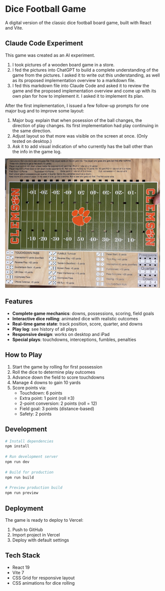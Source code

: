 # Dice Football Game

A digital version of the classic dice football board game, built with React and Vite.

## Claude Code Experiment

This game was created as an AI experiment.

1. I took pictures of a wooden board game in a store.
2. I fed the pictures into ChatGPT to build a complete understanding of the game
   from the pictures. I asked it to write out this understanding, as well as its
   proposed implementation overview to a markdown file.
3. I fed this markdown file into Claude Code and asked it to review the game
   and the proposed implementation overview and come up with its own plan for
   how to implement it. I asked it to implement its plan.

After the first implementation, I issued a few follow-up prompts for one major
bug and to improve some layout:

1. Major bug: explain that when posession of the ball changes, the direction of
   play changes. Its first implementation had play continuing in the same
   direction.
2. Adjust layout so that more was visible on the screen at once. (Only tested on
   desktop.)
3. Ask it to add visual indication of who currently has the ball other than the
   info in the game log.

![Original Board Game](images/original.png)

## Features

- **Complete game mechanics**: downs, possessions, scoring, field goals
- **Interactive dice rolling**: animated dice with realistic outcomes
- **Real-time game state**: track position, score, quarter, and downs
- **Play log**: see history of all plays
- **Responsive design**: works on desktop and iPad
- **Special plays**: touchdowns, interceptions, fumbles, penalties

## How to Play

1. Start the game by rolling for first possession
2. Roll the dice to determine play outcomes
3. Advance down the field to score touchdowns
4. Manage 4 downs to gain 10 yards
5. Score points via:
   - Touchdown: 6 points
   - Extra point: 1 point (roll ≥3)
   - 2-point conversion: 2 points (roll = 12)
   - Field goal: 3 points (distance-based)
   - Safety: 2 points

## Development

```bash
# Install dependencies
npm install

# Run development server
npm run dev

# Build for production
npm run build

# Preview production build
npm run preview
```

## Deployment

The game is ready to deploy to Vercel:

1. Push to GitHub
2. Import project in Vercel
3. Deploy with default settings

## Tech Stack

- React 19
- Vite 7
- CSS Grid for responsive layout
- CSS animations for dice rolling
